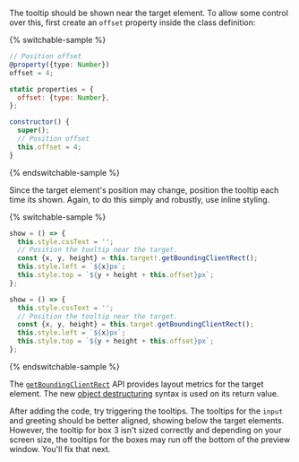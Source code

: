 The tooltip should be shown near the target element. To allow some control over
this, first create an `offset` property inside the class definition:

{% switchable-sample %}

```ts
// Position offset
@property({type: Number})
offset = 4;
```

```js
static properties = {
  offset: {type: Number},
};

constructor() {
  super();
  // Position offset
  this.offset = 4;
}
```

{% endswitchable-sample %}

Since the target element's position may change, position the tooltip
each time its shown. Again, to do this simply and robustly, use inline styling.

{% switchable-sample %}

```ts
show = () => {
  this.style.cssText = '';
  // Position the tooltip near the target.
  const {x, y, height} = this.target!.getBoundingClientRect();
  this.style.left = `${x}px`;
  this.style.top = `${y + height + this.offset}px`;
};
```

```js
show = () => {
  this.style.cssText = '';
  // Position the tooltip near the target.
  const {x, y, height} = this.target.getBoundingClientRect();
  this.style.left = `${x}px`;
  this.style.top = `${y + height + this.offset}px`;
};
```

{% endswitchable-sample %}

<aside class="info">The <a href="https://developer.mozilla.org/en-US/docs/Web/API/Element/getBoundingClientRect" target="_blank"><code>getBoundingClientRect</code></a> API provides layout metrics for the target
element. The new <a href="https://developer.mozilla.org/en-US/docs/Web/JavaScript/Reference/Operators/Destructuring_assignment#object_destructuring" target="_blank">object destructuring</a> syntax is used on its return value.</aside>

After adding the code, try triggering the tooltips. The tooltips for the `input`
and greeting should be better aligned, showing below the target
elements. However, the tooltip for box 3 isn't sized correctly and depending on
your screen size, the tooltips for the boxes may run off the bottom of
the preview window. You'll fix that next.
